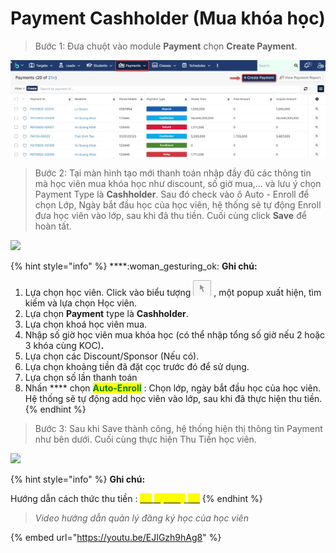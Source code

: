 # Payment Cashholder (Mua khóa học)

> Bước 1: Đưa chuột vào module **Payment** chọn **Create Payment**.

![](../../.gitbook/assets/payment1.jpg)

> Bước 2:&#x20;
> Tại màn hình tạo mới thanh toán nhập đầy đủ các thông tin mà học viên mua khóa học như discount, số giờ mua,... và lưu ý chọn Payment Type là **Cashholder**. Sau đó check vào ô Auto - Enroll để chọn Lớp, Ngày bắt đầu học của học viên, hệ thống sẽ tự động Enroll đưa học viên vào lớp, sau khi đã thu tiền. Cuối cùng click **Save** để hoàn tất.

![](../../.gitbook/assets/New\_Auto1.png)

{% hint style="info" %}
****:woman\_gesturing\_ok: **Ghi chú:**

1. Lựa chọn học viên.&#x20;
   Click vào biểu tượng <img src="../../.gitbook/assets/Enroll4.png" alt="" data-size="line"> , một popup xuất hiện, tìm kiếm và lựa chọn Học viên.
2. &#x20;Lựa chọn **Payment** type là **Cashholder**.
3. Lựa chọn khoá học viên mua.
4. Nhập số giờ học viên mua khóa học (có thể nhập tổng số giờ nếu 2 hoặc 3 khóa cùng KOC)**.**
5. Lựa chọn các Discount/Sponsor (Nếu có).
6. Lựa chọn khoảng tiền đã đặt cọc trước đó để sử dụng.
7. Lựa chọn số lần thanh toán
8. Nhấn **** chọn <mark style="color:green;">**Auto-Enroll**</mark> : Chọn lớp, ngày bắt đầu học của học viên. Hệ thống sẽ tự động add học viên vào lớp, sau khi đã thực hiện thu tiền.
{% endhint %}

> Bước 3: Sau khi Save thành công, hệ thống hiện thị thông tin Payment như bên dưới. Cuối cùng thực hiện Thu Tiền học viên.

![](../../.gitbook/assets/New\_Auto2.png)

{% hint style="info" %}
**Ghi chú:**

Hướng dẫn cách thức thu tiền : [<mark style="color:yellow;">>></mark> <mark style="color:yellow;"></mark><mark style="color:yellow;">**Tại Đây**</mark> <mark style="color:yellow;"></mark><mark style="color:yellow;"><<</mark>](payment-cashholder-mua-khoa-hoc.md#thanh-toan-cho-payment)<mark style="color:yellow;"></mark>
{% endhint %}

> _Video hướng dẫn quản lý đăng ký học của học viên_

{% embed url="https://youtu.be/EJIGzh9hAg8" %}
